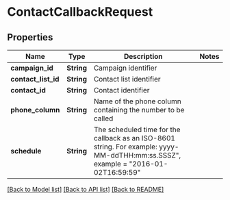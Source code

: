 # ContactCallbackRequest

## Properties

Name | Type | Description | Notes
------------ | ------------- | ------------- | -------------
**campaign_id** | **String** | Campaign identifier | 
**contact_list_id** | **String** | Contact list identifier | 
**contact_id** | **String** | Contact identifier | 
**phone_column** | **String** | Name of the phone column containing the number to be called | 
**schedule** | **String** | The scheduled time for the callback as an ISO-8601 string. For example: yyyy-MM-ddTHH:mm:ss.SSSZ\", example = \"2016-01-02T16:59:59\" | 

[[Back to Model list]](../README.md#documentation-for-models) [[Back to API list]](../README.md#documentation-for-api-endpoints) [[Back to README]](../README.md)


